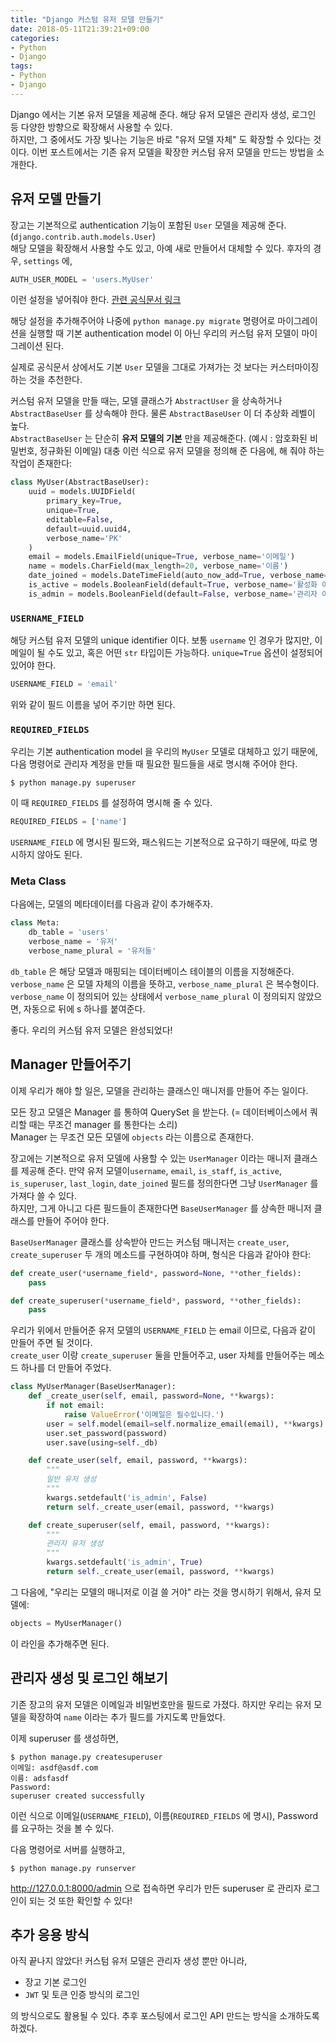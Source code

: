 ```yaml
---
title: "Django 커스텀 유저 모델 만들기"
date: 2018-05-11T21:39:21+09:00
categories:
- Python
- Django
tags:
- Python
- Django
---
```


Django 에서는 기본 유저 모델을 제공해 준다. 해당 유저 모델은 관리자 생성, 로그인 등 다양한 방향으로 확장해서 사용할 수 있다.  
하지만, 그 중에서도 가장 빛나는 기능은 바로 "유저 모델 자체" 도 확장할 수 있다는 것이다. 이번 포스트에서는 기존 유저 모델을 확장한 커스텀 유저 모델을 만드는 방법을 소개한다.

## 유저 모델 만들기

장고는 기본적으로 authentication 기능이 포함된 `User` 모델을 제공해 준다. (`django.contrib.auth.models.User`)  
해당 모델을 확장해서 사용할 수도 있고, 아예 새로 만들어서 대체할 수 있다. 후자의 경우, `settings` 에,

```python
AUTH_USER_MODEL = 'users.MyUser'
```

이런 설정을 넣어줘야 한다. [관련 공식문서 링크](https://docs.djangoproject.com/en/2.0/topics/auth/customizing/#substituting-a-custom-user-model)

해당 설정을 추가해주어야 나중에 `python manage.py migrate` 명령어로 마이그레이션을 실행할 때 기본 authentication model 이 아닌 우리의 커스텀 유저 모델이 마이그레이션 된다.

실제로 공식문서 상에서도 기본 `User` 모델을 그대로 가져가는 것 보다는 커스터마이징 하는 것을 추천한다.

커스텀 유저 모델을 만들 때는, 모델 클래스가 `AbstractUser` 을 상속하거나 `AbstractBaseUser` 를 상속해야 한다. 물론 `AbstractBaseUser` 이 더 추상화 레벨이 높다.  
`AbstractBaseUser` 는 단순히 **유저 모델의 기본** 만을 제공해준다. (예시 : 암호화된 비밀번호, 정규화된 이메일) 
대충 이런 식으로 유저 모델을 정의해 준 다음에, 해 줘야 하는 작업이 존재한다:  

```python
class MyUser(AbstractBaseUser):
    uuid = models.UUIDField(
        primary_key=True, 
        unique=True,
        editable=False, 
        default=uuid.uuid4, 
        verbose_name='PK'
    )
    email = models.EmailField(unique=True, verbose_name='이메일')
    name = models.CharField(max_length=20, verbose_name='이름')
    date_joined = models.DateTimeField(auto_now_add=True, verbose_name='가입일')
    is_active = models.BooleanField(default=True, verbose_name='활성화 여부')
    is_admin = models.BooleanField(default=False, verbose_name='관리자 여부')
```

### `USERNAME_FIELD`

해당 커스텀 유저 모델의 unique identifier 이다. 보통 `username` 인 경우가 많지만, 이메일이 될 수도 있고, 혹은 어떤 `str` 타입이든 가능하다. `unique=True` 옵션이 설정되어 있어야 한다.  

```python
USERNAME_FIELD = 'email'
```

위와 같이 필드 이름을 넣어 주기만 하면 된다.

### `REQUIRED_FIELDS`

우리는 기본 authentication model 을 우리의 `MyUser` 모델로 대체하고 있기 때문에, 다음 명령어로 관리자 계정을 만들 때 필요한 필드들을 새로 명시해 주어야 한다.

```
$ python manage.py superuser
```

이 때 `REQUIRED_FIELDS` 를 설정하여 명시해 줄 수 있다.

```python
REQUIRED_FIELDS = ['name']
```

`USERNAME_FIELD` 에 명시된 필드와, 패스워드는 기본적으로 요구하기 때문에, 따로 명시하지 않아도 된다.

### Meta Class

다음에는, 모델의 메타데이터를 다음과 같이 추가해주자.  

```python
class Meta:
    db_table = 'users'
    verbose_name = '유저'
    verbose_name_plural = '유저들'
```

`db_table` 은 해당 모델과 매핑되는 데이터베이스 테이블의 이름을 지정해준다.  
`verbose_name` 은 모델 자체의 이름을 뜻하고, `verbose_name_plural` 은 복수형이다.  
`verbose_name` 이 정의되어 있는 상태에서 `verbose_name_plural` 이 정의되지 않았으면, 자동으로 뒤에 s 하나를 붙여준다.

좋다. 우리의 커스텀 유저 모델은 완성되었다!

## Manager 만들어주기

이제 우리가 해야 할 일은, 모델을 관리하는 클래스인 매니저를 만들어 주는 일이다.

모든 장고 모델은 Manager 를 통하여 QuerySet 을 받는다. (= 데이터베이스에서 쿼리할 때는 무조건 manager 를 통한다는 소리)   
Manager 는 무조건 모든 모델에 `objects` 라는 이름으로 존재한다.

장고에는 기본적으로 유저 모델에 사용할 수 있는 `UserManager` 이라는 매니저 클래스를 제공해 준다. 만약 유저 모델이`username`, `email`, `is_staff`, `is_active`, `is_superuser`, `last_login`, `date_joined` 필드를 정의한다면 그냥 `UserManager` 를 가져다 쓸 수 있다.  
하지만, 그게 아니고 다른 필드들이 존재한다면 `BaseUserManager` 를 상속한 매니저 클래스를 만들어 주어야 한다.

`BaseUserManager` 클래스를 상속받아 만드는 커스텀 매니저는 `create_user`, `create_superuser` 두 개의 메소드를 구현하여야 하며, 형식은 다음과 같아야 한다:  

```python
def create_user(*username_field*, password=None, **other_fields):
    pass

def create_superuser(*username_field*, password, **other_fields):
    pass
```

우리가 위에서 만들어준 유저 모델의 `USERNAME_FIELD` 는 email 이므로, 다음과 같이 만들어 주면 될 것이다.  
`create_user` 이랑 `create_superuser` 둘을 만들어주고, user 자체를 만들어주는 메소드 하나를 더 만들어 주었다.

```python
class MyUserManager(BaseUserManager):
    def _create_user(self, email, password=None, **kwargs):
        if not email:
            raise ValueError('이메일은 필수입니다.')
        user = self.model(email=self.normalize_email(email), **kwargs)
        user.set_password(password)
        user.save(using=self._db)

    def create_user(self, email, password, **kwargs):
        """
        일반 유저 생성
        """
        kwargs.setdefault('is_admin', False)
        return self._create_user(email, password, **kwargs)

    def create_superuser(self, email, password, **kwargs):
        """
        관리자 유저 생성
        """
        kwargs.setdefault('is_admin', True)
        return self._create_user(email, password, **kwargs)
```

그 다음에, "우리는 모델의 매니저로 이걸 쓸 거야" 라는 것을 명시하기 위해서, 유저 모델에:  

```python
objects = MyUserManager()
```

이 라인을 추가해주면 된다.

## 관리자 생성 및 로그인 해보기

기존 장고의 유저 모델은 이메일과 비밀번호만을 필드로 가졌다. 하지만 우리는 유저 모델을 확장하여 `name` 이라는 추가 필드를 가지도록 만들었다.

이제 superuser 를 생성하면,  

```
$ python manage.py createsuperuser
이메일: asdf@asdf.com
이름: adsfasdf
Password:
superuser created successfully
```

이런 식으로 이메일(`USERNAME_FIELD`), 이름(`REQUIRED_FIELDS` 에 명시), Password 를 요구하는 것을 볼 수 있다.  

다음 명령어로 서버를 실행하고,
```
$ python manage.py runserver
``` 
http://127.0.0.1:8000/admin 으로 접속하면 우리가 만든 superuser 로 관리자 로그인이 되는 것 또한 확인할 수 있다!

## 추가 응용 방식

아직 끝나지 않았다! 커스텀 유저 모델은 관리자 생성 뿐만 아니라,  

- 장고 기본 로그인
- `JWT` 및 토큰 인증 방식의 로그인

의 방식으로도 활용될 수 있다. 추후 포스팅에서 로그인 API 만드는 방식을 소개하도록 하겠다.
